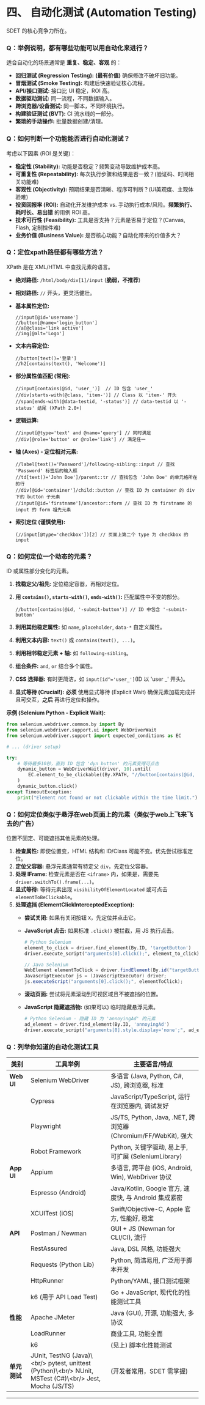 # 四、 自动化测试 (Automation Testing)

SDET 的核心竞争力所在。

### Q：举例说明，都有哪些功能可以用自动化来进行？

适合自动化的场景通常是 **重复、稳定、客观** 的：

- **回归测试 (Regression Testing):** **(最有价值)** 确保修改不破坏旧功能。
- **冒烟测试 (Smoke Testing):** 构建后快速验证核心流程。
- **API/接口测试:** 接口比 UI 稳定，ROI 高。
- **数据驱动测试:** 同一流程，不同数据输入。
- **跨浏览器/设备测试:** 同一脚本，不同环境执行。
- **构建验证测试 (BVT):** CI 流水线的一部分。
- **繁琐的手动操作:** 批量数据创建/清理。

### Q：如何判断一个功能能否进行自动化测试？

考虑以下因素 (ROI 是关键)：

- **稳定性 (Stability):** 功能是否稳定？频繁变动导致维护成本高。
- **可重复性 (Repeatability):** 每次执行步骤和结果是否一致？(验证码、时间相关功能难)
- **客观性 (Objectivity):** 预期结果是否清晰、程序可判断？(UI美观度、主观体验难)
- **投资回报率 (ROI):** 自动化开发维护成本 vs. 手动执行成本/风险。**频繁执行、耗时长、易出错** 的用例 ROI 高。
- **技术可行性 (Feasibility):** 工具是否支持？元素是否易于定位？(Canvas, Flash, 定制控件难)
- **业务价值 (Business Value):** 是否核心功能？自动化带来的价值多大？

### Q：定位xpath路径都有哪些方法？

XPath 是在 XML/HTML 中查找元素的语言。

- **绝对路径:** `/html/body/div[1]/input` (**脆弱，不推荐**)
- **相对路径:** `//` 开头，更灵活健壮。
- **基本属性定位:**
  ```text 
  //input[@id='username']
  //button[@name='login_button']
  //a[@class='link active']
  //img[@alt='Logo']
  ```

- **文本内容定位:**
  ```text 
  //button[text()='登录']
  //h2[contains(text(), 'Welcome')]
  ```

- **部分属性值匹配 (常用):**
  ```text 
  //input[contains(@id, 'user_')]  // ID 包含 'user_'
  //div[starts-with(@class, 'item-')] // Class 以 'item-' 开头
  //span[ends-with(@data-testid, '-status')] // data-testid 以 '-status' 结尾 (XPath 2.0+)
  ```

- **逻辑运算:**
  ```text 
  //input[@type='text' and @name='query'] // 同时满足
  //div[@role='button' or @role='link'] // 满足任一
  ```

- **轴 (Axes) - 定位相对元素:**
  ```text 
  //label[text()='Password']/following-sibling::input // 查找 'Password' 标签后的输入框
  //td[text()='John Doe']/parent::tr // 查找包含 'John Doe' 的单元格所在的行
  //div[@id='container']/child::button // 查找 ID 为 container 的 div 下的 button 子元素
  //input[@id='firstname']/ancestor::form // 查找 ID 为 firstname 的 input 的 form 祖先元素
  ```

- **索引定位 (谨慎使用):**
  ```text 
  (//input[@type='checkbox'])[2] // 页面上第二个 type 为 checkbox 的 input
  ```


### Q：如何定位一个动态的元素？

ID 或属性部分变化的元素。

1. **找稳定父/祖先:** 定位稳定容器，再相对定位。
2. **用 ****`contains()`****, ****`starts-with()`****, ****`ends-with()`****:** 匹配属性中不变的部分。
   ```text 
   //button[contains(@id, '-submit-button')] // ID 中包含 '-submit-button'
   ```

3. **利用其他稳定属性:** 如 `name`, `placeholder`, `data-*` 自定义属性。
4. **利用文本内容:** `text()` 或 `contains(text(), ...)`。
5. **利用相邻稳定元素 + 轴:** 如 `following-sibling`。
6. **组合条件:** `and`, `or` 结合多个属性。
7. **CSS 选择器:** 有时更简洁，如 `input[id^='user_']`(ID 以 'user \_' 开头)。
8. **显式等待 (Crucial!):** **必须** 使用显式等待 (Explicit Wait) 确保元素加载完成并且可交互，**之后** 再进行定位和操作。

**示例 (Selenium Python - Explicit Wait):**

```python 
from selenium.webdriver.common.by import By
from selenium.webdriver.support.ui import WebDriverWait
from selenium.webdriver.support import expected_conditions as EC

# ... (driver setup)

try:
    # 等待最多10秒，直到 ID 包含 'dyn_button' 的元素变得可点击
    dynamic_button = WebDriverWait(driver, 10).until(
        EC.element_to_be_clickable((By.XPATH, "//button[contains(@id, 'dyn_button')]"))
    )
    dynamic_button.click()
except TimeoutException:
    print("Element not found or not clickable within the time limit.")

```


### Q：如何定位类似于悬浮在web页面上的元素（类似于web上飞来飞去的广告）

位置不固定、可能遮挡其他元素的处理。

1. **检查属性:** 即使位置变，HTML 结构和 ID/Class 可能不变。优先尝试标准定位。
2. **定位父容器:** 悬浮元素通常有特定父 `div`，先定位父容器。
3. **处理 IFrame:** 检查元素是否在 `<iframe>` 内，如果是，需要先 `driver.switchTo().frame(...)`。
4. **显式等待:** 等待元素出现 `visibilityOfElementLocated` 或可点击 `elementToBeClickable`。
5. **处理遮挡 (ElementClickInterceptedException):**
   - **尝试关闭:** 如果有关闭按钮 `X`，先定位并点击它。
   - **JavaScript 点击:** 如果标准 `.click()` 被拦截，用 JS 执行点击。
     ```python 
     # Python Selenium
     element_to_click = driver.find_element(By.ID, 'targetButton')
     driver.execute_script("arguments[0].click();", element_to_click)
     ```

     ```java 
     // Java Selenium
     WebElement elementToClick = driver.findElement(By.id("targetButton"));
     JavascriptExecutor js = (JavascriptExecutor) driver;
     js.executeScript("arguments[0].click();", elementToClick);
     ```

   - **滚动页面:** 尝试将元素滚动到可视区域且不被遮挡的位置。
   - **JavaScript 隐藏遮挡物:** (如果可以) 临时隐藏悬浮元素。
     ```python 
     # Python Selenium - 隐藏 ID 为 'annoyingAd' 的元素
     ad_element = driver.find_element(By.ID, 'annoyingAd')
     driver.execute_script("arguments[0].style.display='none';", ad_element)
     ```


### Q：列举你知道的自动化测试工具

| 类别          | 工具举例                                                                                                          | 主要语言/特点                                                  |
| ----------- | ------------------------------------------------------------------------------------------------------------- | -------------------------------------------------------- |
| **Web UI**​ | Selenium WebDriver                                                                                            | 多语言 (Java, Python, C#, JS), 跨浏览器, 标准                     |
|             | Cypress                                                                                                       | JavaScript/TypeScript, 运行在浏览器内, 调试友好                     |
|             | Playwright                                                                                                    | JS/TS, Python, Java, .NET, 跨浏览器 (Chromium/FF/WebKit), 强大 |
|             | Robot Framework                                                                                               | Python, 关键字驱动, 易上手, 可扩展 (SeleniumLibrary)                |
| **App UI**​ | Appium                                                                                                        | 多语言, 跨平台 (iOS, Android, Win), WebDriver 协议               |
|             | Espresso (Android)                                                                                            | Java/Kotlin, Google 官方, 速度快, 与 Android 集成紧密              |
|             | XCUITest (iOS)                                                                                                | Swift/Objective-C, Apple 官方, 性能好, 稳定                     |
| **API**​    | Postman / Newman                                                                                              | GUI + JS (Newman for CLI/CI), 流行                         |
|             | RestAssured                                                                                                   | Java, DSL 风格, 功能强大                                       |
|             | Requests (Python Lib)                                                                                         | Python, 简洁易用, 广泛用于脚本开发                                   |
|             | HttpRunner                                                                                                    | Python/YAML, 接口测试框架                                      |
|             | k6 (用于 API Load Test)                                                                                         | Go + JavaScript, 现代化的性能测试工具                              |
| **性能**​     | Apache JMeter                                                                                                 | Java (GUI), 开源, 功能强大, 多协议                                |
|             | LoadRunner                                                                                                    | 商业工具, 功能全面                                               |
|             | k6                                                                                                            | (见上) 脚本化性能测试                                             |
| **单元测试**​   | JUnit, TestNG (Java)\\\<br/> pytest, unittest (Python)\\\<br/> NUnit, MSTest (C#)\\\<br/> Jest, Mocha (JS/TS) | (开发者常用，SDET 需掌握)                                         |

***
